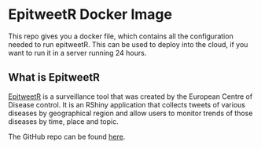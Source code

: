 # EpitweetR Docker Image

This repo gives you a docker file, which contains all the configuration needed to run epitweetR.  This can be used to deploy into the cloud, if you want to run it in a server running 24 hours.

## What is EpitweetR

[EpitweetR](https://www.ecdc.europa.eu/en/publications-data/epitweetr-tool) is a surveillance tool that was created by the European Centre of Disease control.  It is an RShiny application that collects tweets of various diseases by geographical region and allow users to monitor trends of those diseases by time, place and topic. 

The GitHub repo can be found [here](https://github.com/EU-ECDC/epitweetr).
